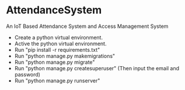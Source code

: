 # AttendanceSystem
An IoT Based Attendance System and Access Management System
* Create a python virtual environment.
* Active the python virtual environment. 
* Run "pip install -r requirements.txt"
* Run "python manage.py makemigrations"
* Run "python manage.py migrate"
* Run "python manage.py createsuperuser" (Then input the email and password)
* Run "python manage.py runserver"
